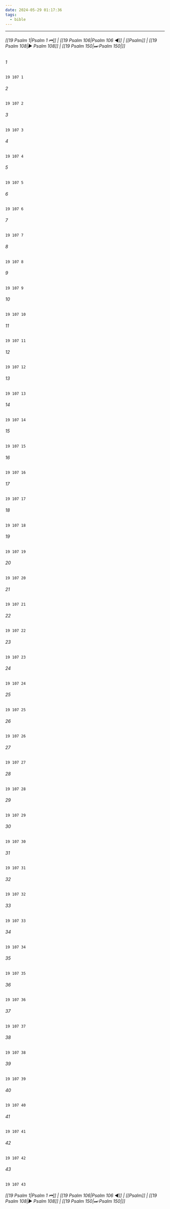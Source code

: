 ```yaml
---
date: 2024-05-29 01:17:36
tags:
  - bible
---
```

___

###### [[19 Psalm 1|Psalm 1 ⏮]] | [[19 Psalm 106|Psalm 106 ◀]] | [[Psalm]] | [[19 Psalm 108|▶ Psalm 108]] | [[19 Psalm 150|⏭ Psalm 150|]]

###### 1
``` verse
19 107 1 
```
###### 2
``` verse
19 107 2 
```
###### 3
``` verse
19 107 3 
```
###### 4
``` verse
19 107 4 
```
###### 5
``` verse
19 107 5 
```
###### 6
``` verse
19 107 6 
```
###### 7
``` verse
19 107 7 
```
###### 8
``` verse
19 107 8 
```
###### 9
``` verse
19 107 9 
```
###### 10
``` verse
19 107 10 
```
###### 11
``` verse
19 107 11 
```
###### 12
``` verse
19 107 12 
```
###### 13
``` verse
19 107 13 
```
###### 14
``` verse
19 107 14 
```
###### 15
``` verse
19 107 15 
```
###### 16
``` verse
19 107 16 
```
###### 17
``` verse
19 107 17 
```
###### 18
``` verse
19 107 18 
```
###### 19
``` verse
19 107 19 
```
###### 20
``` verse
19 107 20 
```
###### 21
``` verse
19 107 21 
```
###### 22
``` verse
19 107 22 
```
###### 23
``` verse
19 107 23 
```
###### 24
``` verse
19 107 24 
```
###### 25
``` verse
19 107 25 
```
###### 26
``` verse
19 107 26 
```
###### 27
``` verse
19 107 27 
```
###### 28
``` verse
19 107 28 
```
###### 29
``` verse
19 107 29 
```
###### 30
``` verse
19 107 30 
```
###### 31
``` verse
19 107 31 
```
###### 32
``` verse
19 107 32 
```
###### 33
``` verse
19 107 33 
```
###### 34
``` verse
19 107 34 
```
###### 35
``` verse
19 107 35 
```
###### 36
``` verse
19 107 36 
```
###### 37
``` verse
19 107 37 
```
###### 38
``` verse
19 107 38 
```
###### 39
``` verse
19 107 39 
```
###### 40
``` verse
19 107 40 
```
###### 41
``` verse
19 107 41 
```
###### 42
``` verse
19 107 42 
```
###### 43
``` verse
19 107 43 
```

###### [[19 Psalm 1|Psalm 1 ⏮]] | [[19 Psalm 106|Psalm 106 ◀]] | [[Psalm]] | [[19 Psalm 108|▶ Psalm 108]] | [[19 Psalm 150|⏭ Psalm 150|]]

